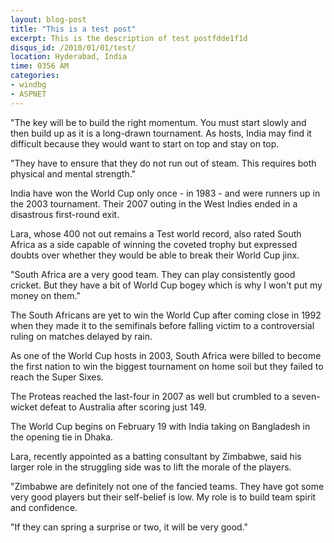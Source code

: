 ```yaml
---
layout: blog-post
title: "This is a test post"
excerpt: This is the description of test postfdde1f1d
disqus_id: /2010/01/01/test/
location: Hyderabad, India
time: 0356 AM
categories:
- windbg
- ASPNET
---
```


"The key will be to build the right momentum. You must start slowly and then build up as it is a long-drawn tournament. As hosts, India may find it difficult because they would want to start on top and stay on top. 

"They have to ensure that they do not run out of steam. This requires both physical and mental strength." 

India have won the World Cup only once - in 1983 - and were runners up in the 2003 tournament. Their 2007 outing in the West Indies ended in a disastrous first-round exit. 

Lara, whose 400 not out remains a Test world record, also rated South Africa as a side capable of winning the coveted trophy but expressed doubts over whether they would be able to break their World Cup jinx. 

"South Africa are a very good team. They can play consistently good cricket. But they have a bit of World Cup bogey which is why I won't put my money on them." 

The South Africans are yet to win the World Cup after coming close in 1992 when they made it to the semifinals before falling victim to a controversial ruling on matches delayed by rain. 

As one of the World Cup hosts in 2003, South Africa were billed to become the first nation to win the biggest tournament on home soil but they failed to reach the Super Sixes. 

The Proteas reached the last-four in 2007 as well but crumbled to a seven-wicket defeat to Australia after scoring just 149. 

The World Cup begins on February 19 with India taking on Bangladesh in the opening tie in Dhaka. 

Lara, recently appointed as a batting consultant by Zimbabwe, said his larger role in the struggling side was to lift the morale of the players. 

"Zimbabwe are definitely not one of the fancied teams. They have got some very good players but their self-belief is low. My role is to build team spirit and confidence. 

"If they can spring a surprise or two, it will be very good."
